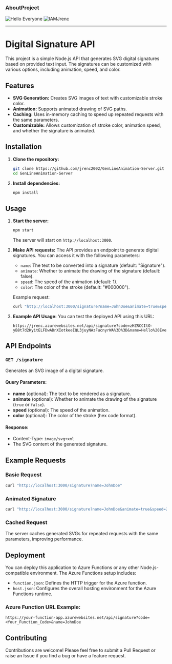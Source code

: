 ### AboutProject
![Hello Everyone](
https://jrenc.azurewebsites.net/api/signature?code=zHZRCCItO-yB8t7d2KyitELFDwADnXIotkeeIQL3juyNAzFucnyrWA%3D%3D&name=Hello%20Everyone&animate=true&speed=1&color=%230000ff)
![IAMJrenc](
https://jrenc.azurewebsites.net/api/signature?code=zHZRCCItO-yB8t7d2KyitELFDwADnXIotkeeIQL3juyNAzFucnyrWA%3D%3D&name=I%20am%20Jrenc&animate=true&speed=1&color=%230000ff)

---

# Digital Signature API

This project is a simple Node.js API that generates SVG digital signatures based on provided text input. The signatures can be customized with various options, including animation, speed, and color.

## Features

- **SVG Generation:** Creates SVG images of text with customizable stroke color.
- **Animation:** Supports animated drawing of SVG paths.
- **Caching:** Uses in-memory caching to speed up repeated requests with the same parameters.
- **Customizable:** Allows customization of stroke color, animation speed, and whether the signature is animated.

## Installation

1. **Clone the repository:**
   ```bash
   git clone https://github.com/jrenc2002/GenLineAnimation-Server.git
   cd GenLineAnimation-Server
   ```

2. **Install dependencies:**
   ```bash
   npm install
   ```

## Usage

1. **Start the server:**
   ```bash
   npm start
   ```
   The server will start on `http://localhost:3000`.

2. **Make API requests:**
   The API provides an endpoint to generate digital signatures. You can access it with the following parameters:

   - `name`: The text to be converted into a signature (default: "Signature").
   - `animate`: Whether to animate the drawing of the signature (default: false).
   - `speed`: The speed of the animation (default: 1).
   - `color`: The color of the stroke (default: "#000000").

   Example request:
   ```bash
   curl "http://localhost:3000/signature?name=JohnDoe&animate=true&speed=1&color=%230000ff"
   ```

3. **Example API Usage:**
   You can test the deployed API using this URL:
   ```
   https://jrenc.azurewebsites.net/api/signature?code=zHZRCCItO-yB8t7d2KyitELFDwADnXIotkeeIQL3juyNAzFucnyrWA%3D%3D&name=Hello%20Everyone&animate=true&speed=1&color=%230000ff
   ```

## API Endpoints

### `GET /signature`
Generates an SVG image of a digital signature.

#### Query Parameters:

- **name** (optional): The text to be rendered as a signature.
- **animate** (optional): Whether to animate the drawing of the signature (`true` or `false`).
- **speed** (optional): The speed of the animation.
- **color** (optional): The color of the stroke (hex code format).

#### Response:
- Content-Type: `image/svg+xml`
- The SVG content of the generated signature.

## Example Requests

### Basic Request
```bash
curl "http://localhost:3000/signature?name=JohnDoe"
```

### Animated Signature
```bash
curl "http://localhost:3000/signature?name=JohnDoe&animate=true&speed=2&color=%23FF0000"
```

### Cached Request
The server caches generated SVGs for repeated requests with the same parameters, improving performance.

## Deployment

You can deploy this application to Azure Functions or any other Node.js-compatible environment. The Azure Functions setup includes:

- `function.json`: Defines the HTTP trigger for the Azure function.
- `host.json`: Configures the overall hosting environment for the Azure Functions runtime.

### Azure Function URL Example:
```
https://your-function-app.azurewebsites.net/api/signature?code=<Your_Function_Code>&name=JohnDoe
```

## Contributing

Contributions are welcome! Please feel free to submit a Pull Request or raise an Issue if you find a bug or have a feature request.

